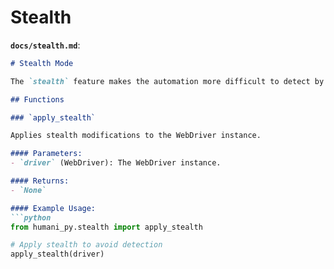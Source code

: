
# Stealth

**`docs/stealth.md`**:
```markdown
# Stealth Mode

The `stealth` feature makes the automation more difficult to detect by changing headers, user-agent, etc.

## Functions

### `apply_stealth`

Applies stealth modifications to the WebDriver instance.

#### Parameters:
- `driver` (WebDriver): The WebDriver instance.

#### Returns:
- `None`

#### Example Usage:
```python
from humani_py.stealth import apply_stealth

# Apply stealth to avoid detection
apply_stealth(driver)
